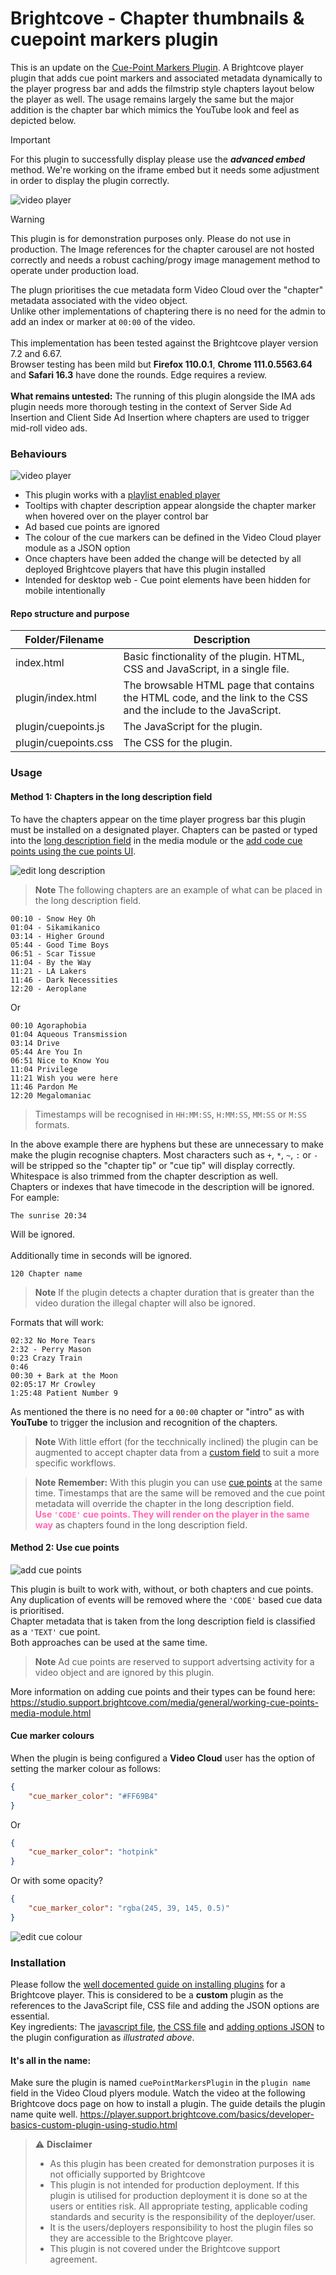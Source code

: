 # Brightcove - Chapter thumbnails & cuepoint markers plugin

This is an update on the [Cue-Point Markers Plugin](https://github.com/vanemmerik/cuepoints_markers_plugin). A Brightcove player plugin that adds cue point markers and associated metadata dynamically to the player progress bar and adds the filmstrip style chapters layout below the player as well.
The usage remains largely the same but the major addition is the chapter bar which mimics the YouTube look and feel as depicted below.

> [!IMPORTANT]
> For this plugin to successfully display please use the ***advanced embed*** method.
> We're working on the iframe embed but it needs some adjustment in order to display the plugin correctly.

![video player](readme_images/chapter_bar.gif)

> [!WARNING]
> This plugin is for demonstration purposes only. Please do not use in production.
> The Image references for the chapter carousel are not hosted correctly and needs a robust caching/progy image management method to operate under production load.

The plugn prioritises the cue metadata form Video Cloud over the "chapter" metadata associated with the video object.\
Unlike other implementations of chaptering there is no need for the admin to add an index or marker at `00:00` of the video.\
\
This implementation has been tested against the Brightcove player version 7.2 and 6.67.\
Browser testing has been mild but **Firefox 110.0.1**, **Chrome 111.0.5563.64** and **Safari 16.3** have done the rounds. Edge requires a review.\
\
**What remains untested:** The running of this plugin alongside the IMA ads plugin needs more thorough testing in the context of Server Side Ad Insertion and Client Side Ad Insertion where chapters are used to trigger mid-roll video ads.

### Behaviours

![video player](readme_images/video_player.gif)

* This plugin works with a [playlist enabled player](https://studio.support.brightcove.com/get-started/basics/video-cloud-basics-creating-playlist-player.html)
* Tooltips with chapter description appear alongside the chapter marker when hovered over on the player control bar
* Ad based cue points are ignored
* The colour of the cue markers can be defined in the Video Cloud player module as a JSON option
* Once chapters have been added the change will be detected by all deployed Brightcove players that have this plugin installed
* Intended for desktop web - Cue point elements have been hidden for mobile intentionally

#### Repo structure and purpose
<table>
  <thead>
    <tr>
      <th>Folder/Filename</th>
      <th>Description</th>
    </tr>
  </thead>
  <tbody>
    <tr>
      <td>index.html</td>
      <td>Basic finctionality of the plugin. HTML, CSS and JavaScript, in a single file.</td>
    </tr>
    <tr>
      <td>plugin/index.html</td>
      <td>The browsable HTML page that contains the HTML code, and the link to the CSS and the include to the JavaScript.</td>
    </tr>
    <tr>
      <td>plugin/cuepoints.js</td>
      <td>The JavaScript for the plugin.</td>
    </tr>
    <tr>
      <td>plugin/cuepoints.css</td>
      <td>The CSS for the plugin.</td>
    </tr>
  </tbody>
</table>

### Usage

#### Method 1: Chapters in the long description field

To have the chapters appear on the time player progress bar this plugin must be installed on a designated player.
Chapters can be pasted or typed into the [long description field](https://studio.support.brightcove.com/media/properties/editing-video-properties-using-media-module.html#videoinfo) in the media module or the [add code cue points using the cue points UI](https://studio.support.brightcove.com/media/general/working-cue-points-media-module.html).

![edit long description](readme_images/long_description.gif)

> **Note** The following chapters are an example of what can be placed in the long description field.
```
00:10 - Snow Hey Oh
01:04 - Sikamikanico
03:14 - Higher Ground
05:44 - Good Time Boys
06:51 - Scar Tissue
11:04 - By the Way
11:21 - LA Lakers
11:46 - Dark Necessities
12:20 - Aeroplane
```
Or
```
00:10 Agoraphobia
01:04 Aqueous Transmission
03:14 Drive
05:44 Are You In
06:51 Nice to Know You
11:04 Privilege
11:21 Wish you were here
11:46 Pardon Me
12:20 Megalomaniac
```
> Timestamps will be recognised in `HH:MM:SS`, `H:MM:SS`, `MM:SS` or `M:SS` formats.

In the above example there are hyphens but these are unnecessary to make make the plugin recognise chapters. Most characters such as `+`, `*`, `~`, `:` or `-` will be stripped so the "chapter tip" or "cue tip" will display correctly. Whitespace is also trimmed from the chapter description as well.\
Chapters or indexes that have timecode in the description will be ignored.\
For eample:
```
The sunrise 20:34
```
Will be ignored.\
\
Additionally time in seconds will be ignored.
```
120 Chapter name
```
> **Note** If the plugin detects a chapter duration that is greater than the video duration the illegal chapter will also be ignored.

Formats that will work:
```
02:32 No More Tears
2:32 - Perry Mason
0:23 Crazy Train
0:46
00:30 + Bark at the Moon
02:05:17 Mr Crowley
1:25:48 Patient Number 9
```
As mentioned the there is no need for a `00:00` chapter or "intro" as with **YouTube** to trigger the inclusion and recognition of the chapters.
> **Note** With little effort (for the tecchnically inclined) the plugin can be augmented to accept chapter data from a [custom field](https://studio.support.brightcove.com/admin/creating-custom-metadata-fields.html) to suit a more specific workflows.

> **Note** **Remember:** With this plugin you can use [cue points](https://studio.support.brightcove.com/media/general/working-cue-points-media-module.html) at the same time. Timestamps that are the same will be removed and the cue point metadata will override the chapter in the long description field.\
<strong style="color: hotpink;">Use `'CODE'` cue points. They will render on the player in the same way</strong> as chapters found in the long description field.

#### Method 2: Use cue points

![add cue points](readme_images/cue_points.gif)

This plugin is built to work with, without, or both chapters and cue points. Any duplication of events will be removed where the `'CODE'` based cue data is prioritised.\
Chapter metadata that is taken from the long description field is classified as a `'TEXT'` cue point.\
Both approaches can be used at the same time.

> **Note** Ad cue points are reserved to support advertsing activity for a video object and are ignored by this plugin.

More information on adding cue points and their types can be found here:
https://studio.support.brightcove.com/media/general/working-cue-points-media-module.html

#### Cue marker colours
When the plugin is being configured a **Video Cloud** user has the option of setting the marker colour as follows:

```json
{
    "cue_marker_color": "#FF69B4"
}
```
Or
```json
{
    "cue_marker_color": "hotpink"
}
```
Or with some opacity?

```json
{
    "cue_marker_color": "rgba(245, 39, 145, 0.5)"
}
```
![edit cue colour](readme_images/options.gif)

### Installation
Please follow the [well docemented guide on installing plugins](https://player.support.brightcove.com/coding-topics/step-step-plugin-development.html#Deploy_the_plugin) for a Brightcove player. This is considered to be a **custom** plugin as the references to the JavaScript file, CSS file and adding the JSON options are essential.\
Key ingredients: The [javascript file](cuepoints.js), [the CSS file](cuepoints.css) and [adding options JSON](https://studio.support.brightcove.com/players/general/configuring-player-plugins.html#add_plugin) to the plugin configuration as _illustrated above_.
#### It's all in the name: 
Make sure the plugin is named `cuePointMarkersPlugin` in the `plugin name` field in the Video Cloud plyers module.
Watch the video at the following Brightcove docs page on how to install a plugin. The guide details the plugin name quite well.
https://player.support.brightcove.com/basics/developer-basics-custom-plugin-using-studio.html

> :warning: **Disclaimer**
> * As this plugin has been created for demonstration purposes it is not officially supported by Brightcove
> * This plugin is not intended for production deployment. If this plugin is utilised for production deployment it is done so  at the users or entities risk. All appropriate testing, applicable coding standards and security is the responsibility of the deployer/user.
> * It is the users/deployers responsibility to host the plugin files so they are accessible to the Brightcove player.
> * This plugin is not covered under the Brightcove support agreement.
